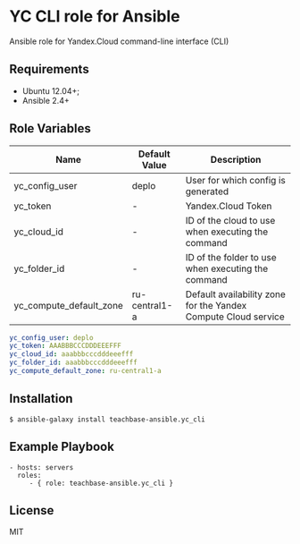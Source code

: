 YC CLI role for Ansible
=========

Ansible role for Yandex.Cloud command-line interface (CLI)

Requirements
------------

-   Ubuntu 12.04+;
-   Ansible 2.4+

Role Variables
--------------
| Name                        | Default Value |  Description    |
|-----------------------------|-----|---------------------------|
| yc_config_user              | deplo | User for which config is generated |
| yc_token                    | - | Yandex.Cloud Token |
| yc_cloud_id                 | - | ID of the cloud to use when executing the command |
| yc_folder_id                | - | ID of the folder to use when executing the command |
| yc_compute_default_zone     | ru-central1-a | Default availability zone for the Yandex Compute Cloud service |


```yml
yc_config_user: deplo
yc_token: AAABBBCCCDDDEEEFFF
yc_cloud_id: aaabbbcccdddeeefff
yc_folder_id: aaabbbcccdddeeefff
yc_compute_default_zone: ru-central1-a

```
Installation
--------------
```
$ ansible-galaxy install teachbase-ansible.yc_cli
```

Example Playbook
----------------

    - hosts: servers
      roles:
         - { role: teachbase-ansible.yc_cli }

License
-------

MIT
